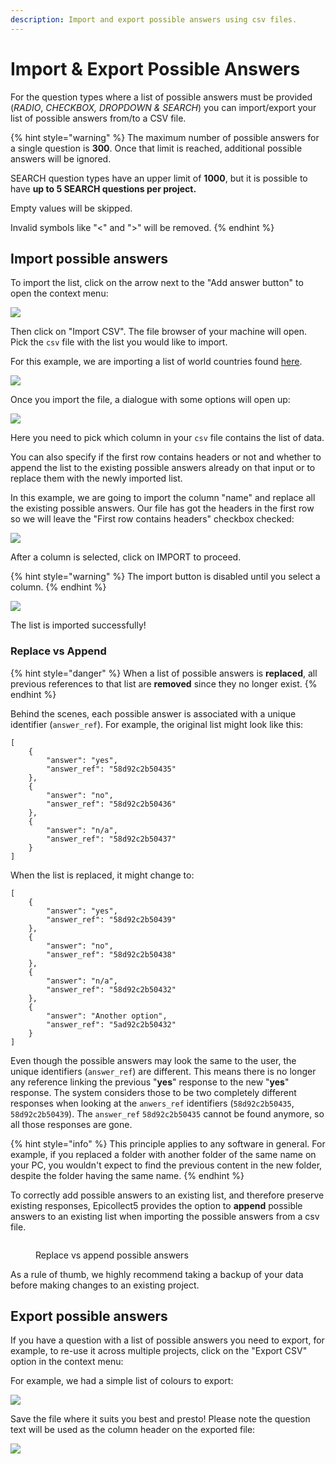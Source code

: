 ```yaml
---
description: Import and export possible answers using csv files.
---
```


# Import & Export Possible Answers

For the question types where a list of possible answers must be provided (_RADIO_, _CHECKBOX, DROPDOWN & SEARCH_) you can import/export your list of possible answers from/to a CSV file.

{% hint style="warning" %}
The maximum number of possible answers for a single question is **300**. Once that limit is reached, additional possible answers will be ignored.&#x20;

SEARCH question types have an upper limit of **1000**, but it is possible to have **up to 5 SEARCH questions per project.**



Empty values will be skipped.



Invalid symbols like "<" and ">" will be removed.
{% endhint %}

## Import possible answers

To import the list, click on the arrow next to the "Add answer button" to open the context menu:

![](../.gitbook/assets/import-possible-answers-1.png)

Then click on "Import CSV". The file browser of your machine will open. Pick the `csv` file with the list you would like to import.

For this example, we are importing a list of world countries found [here](https://github.com/lukes/ISO-3166-Countries-with-Regional-Codes/blob/master/all/all.csv).

![](../.gitbook/assets/import-possible-answers-2.png)

Once you import the file, a dialogue with some options will open up:

![](../.gitbook/assets/import-possible-answers-3.png)

Here you need to pick which column in your `csv` file contains the list of data.

You can also specify if the first row contains headers or not and whether to append the list to the existing possible answers already on that input or to replace them with the newly imported list.

In this example, we are going to import the column "name" and replace all the existing possible answers. Our file has got the headers in the first row so we will leave the "First row contains headers" checkbox checked:

![](../.gitbook/assets/import-possible-answers-4.png)

After a column is selected, click on IMPORT to proceed.

{% hint style="warning" %}
The import button is disabled until you select a column.
{% endhint %}

![](../.gitbook/assets/import-possible-answers-5.png)

The list is imported successfully!

### Replace vs Append

{% hint style="danger" %}
When a list of possible answers is **replaced**, all previous references to that list are **removed** since they no longer exist.
{% endhint %}

Behind the scenes, each possible answer is associated with a unique identifier (`answer_ref`). For example, the original list might look like this:

```
[
    {
        "answer": "yes",
        "answer_ref": "58d92c2b50435"
    },
    {
        "answer": "no",
        "answer_ref": "58d92c2b50436"
    },
    {
        "answer": "n/a",
        "answer_ref": "58d92c2b50437"
    }
]
```

When  the list is replaced, it might change to:

```
[
    {
        "answer": "yes",
        "answer_ref": "58d92c2b50439"
    },
    {
        "answer": "no",
        "answer_ref": "58d92c2b50438"
    },
    {
        "answer": "n/a",
        "answer_ref": "58d92c2b50432"
    },
    {
        "answer": "Another option",
        "answer_ref": "5ad92c2b50432"
    }
]

```

Even though the possible answers may look the same to the user, the unique identifiers (`answer_ref`) are different. This means there is no longer any reference linking the previous "**yes**" response to the new "**yes**" response. The system considers those to be two completely different responses when looking at the `anwers_ref` identifiers (`58d92c2b50435`, `58d92c2b50439`). The `answer_ref` `58d92c2b50435` cannot be found anymore, so all those responses are gone.

{% hint style="info" %}
This principle applies to any software in general. For example, if you replaced a folder with another folder of the same name on your PC, you wouldn't expect to find the previous content in the new folder, despite the folder having the same name.
{% endhint %}

To correctly add possible answers to an existing list, and therefore preserve existing responses, Epicollect5 provides the option to **append** possible answers to an existing list when importing the possible answers from a csv file.

<figure><img src="../.gitbook/assets/append-csv.jpg" alt=""><figcaption><p>Replace vs append possible answers</p></figcaption></figure>

As a rule of thumb, we highly recommend taking a backup of your data before making changes to an existing project.

## Export possible answers

If you have a question with a list of possible answers you need to export, for example, to re-use it across multiple projects, click on the "Export CSV" option in the context menu:

For example, we had a simple list of colours to export:

![](../.gitbook/assets/import-possible-answers-6.png)

Save the file where it suits you best and presto! Please note the question text will be used as the column header on the exported file:

![](../.gitbook/assets/import-possible-answers-7.png)
